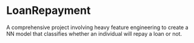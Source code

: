 # LoanRepayment
A comprehensive project involving heavy feature engineering to create a NN model that classifies whether an individual will repay a loan or not.
